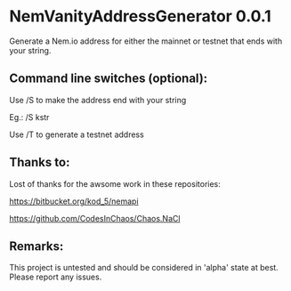 # NemVanityAddressGenerator 0.0.1
Generate a Nem.io address for either the mainnet or testnet that ends with your string.


## Command line switches (optional):
Use /S <string> to make the address end with your string

Eg.: /S kstr


Use /T to generate a testnet address


## Thanks to:
Lost of thanks for the awsome work in these repositories:

https://bitbucket.org/kod_5/nemapi

https://github.com/CodesInChaos/Chaos.NaCl

## Remarks:
This project is untested and should be considered in 'alpha' state at best.
Please report any issues.

